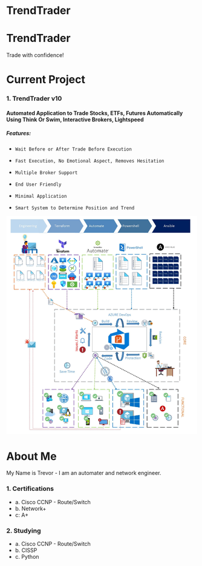 # TrendTrader


# TrendTrader

Trade with confidence!


# Current Project

### 1. TrendTrader v10
#### Automated Application to Trade Stocks, ETFs, Futures Automatically Using Think Or Swim, Interactive Brokers, Lightspeed
##### Features:
*     Wait Before or After Trade Before Execution
*     Fast Execution, No Emotional Aspect, Removes Hesitation
*     Multiple Broker Support
*     End User Friendly
*     Minimal Application
*     Smart System to Determine Position and Trend
     
![alt text](https://github.com/trevorbooneautomation/DevOps_/blob/master/misc/Azure_DevOps.jpg?raw=true)    
 
# About Me
 My Name is Trevor - I am an automater and network engineer.
 
###  1. Certifications
*    a. Cisco CCNP - Route/Switch
*    b. Network+
*    c: A+
###  2. Studying
*    a. Cisco CCNP - Route/Switch
*    b. CISSP
*    c. Python

